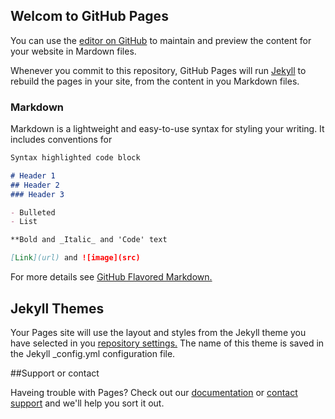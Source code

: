 ## Welcom to GitHub Pages

You can use the [editor on GitHub](https://github.com/CaleGriggs/CaleGriggs.github.io/edit/gh-pages/index.md) to maintain and preview the content for your website in Mardown files.

Whenever you commit to this repository, GitHub Pages will run [Jekyll](https://jekyllrb.com/) to rebuild the pages in your site, from the content in you Markdown files.

### Markdown

Markdown is a lightweight and easy-to-use syntax for styling your writing. It includes conventions for

```markdown
Syntax highlighted code block

# Header 1
## Header 2
### Header 3

- Bulleted
- List

**Bold and _Italic_ and 'Code' text

[Link](url) and ![image](src)
```

For more details see [GitHub Flavored Markdown.](https://guides.github.com/features/mastering-markdown/)

## Jekyll Themes

Your Pages site will use the layout and styles from the Jekyll theme you have selected in you [repository settings.]() The name of this theme is saved in the Jekyll _config.yml configuration file.

##Support or contact

Haveing trouble with Pages? Check out our [documentation]() or [contact support]() and we'll help you sort it out.
